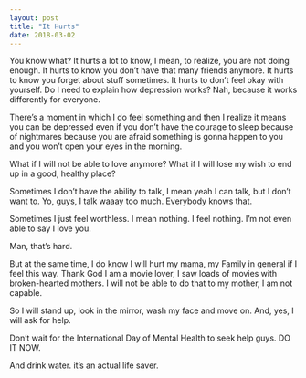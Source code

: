 ```yaml
---
layout: post
title: "It Hurts"
date: 2018-03-02
---
```


You know what?
It hurts a lot to know, I mean, to realize, you are not doing enough.
It hurts to know you don’t have that many friends anymore.
It hurts to know you forget about stuff sometimes.
It hurts to don’t feel okay with yourself. Do I need to explain how depression works? Nah, because it works differently for everyone.

There’s a moment in which I do feel something and then I realize it means you can be depressed even if you don’t have the courage to sleep because of nightmares because you are afraid something is gonna happen to you and you won’t open your eyes in the morning.

What if I will not be able to love anymore?
What if I will lose my wish to end up in a good, healthy place?

Sometimes I don’t have the ability to talk, I mean yeah I can talk, but I don’t want to.
Yo, guys, I talk waaay too much. Everybody knows that.

Sometimes I just feel worthless. I mean nothing. I feel nothing. I’m not even able to say I love you.

Man, that’s hard.

But at the same time, I do know I will hurt my mama, my Family in general if I feel this way. Thank God I am a movie lover, I saw loads of movies with broken-hearted mothers. I will not be able to do that to my mother, I am not capable.

So I will stand up, look in the mirror, wash my face and move on. And, yes, I will ask for help.

Don’t wait for the International Day of Mental Health to seek help guys. DO IT NOW.

And drink water. it’s an actual life saver.

